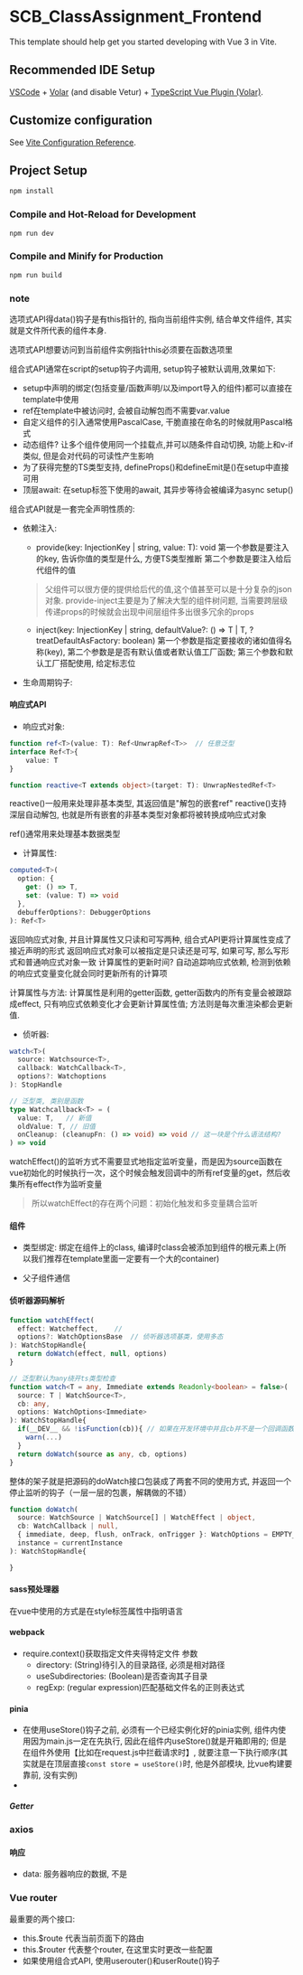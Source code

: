 # SCB_ClassAssignment_Frontend

This template should help get you started developing with Vue 3 in Vite.

## Recommended IDE Setup

[VSCode](https://code.visualstudio.com/) + [Volar](https://marketplace.visualstudio.com/items?itemName=Vue.volar) (and disable Vetur) + [TypeScript Vue Plugin (Volar)](https://marketplace.visualstudio.com/items?itemName=Vue.vscode-typescript-vue-plugin).

## Customize configuration

See [Vite Configuration Reference](https://vitejs.dev/config/).

## Project Setup

```sh
npm install
```

### Compile and Hot-Reload for Development

```sh
npm run dev
```

### Compile and Minify for Production

```sh
npm run build
```

### note

选项式API得data()钩子是有this指针的, 指向当前组件实例, 结合单文件组件, 其实就是文件所代表的组件本身.

选项式API想要访问到当前组件实例指针this必须要在函数选项里

组合式API通常在script的setup钩子内调用, setup钩子被默认调用,效果如下:
- setup中声明的绑定(包括变量/函数声明/以及import导入的组件)都可以直接在template中使用
- ref在template中被访问时, 会被自动解包而不需要var.value
- 自定义组件的引入通常使用PascalCase, 干脆直接在命名的时候就用Pascal格式
- 动态组件? 让多个组件使用同一个挂载点,并可以随条件自动切换, 功能上和v-if类似, 但是会对代码的可读性产生影响
- 为了获得完整的TS类型支持, defineProps()和defineEmit是()在setup中直接可用
- 顶层await: 在setup标签下使用的await, 其异步等待会被编译为async setup()

组合式API就是一套完全声明性质的:

- 依赖注入: 
   - provide<T>(key: InjectionKey<T> | string, value: T): void
  第一个参数是要注入的key, 告诉你值的类型是什么, 方便TS类型推断
  第二个参数是要注入给后代组件的值
  > 父组件可以很方便的提供给后代的值,这个值甚至可以是十分复杂的json对象. provide-inject主要是为了解决大型的组件树问题, 当需要跨层级传递props的时候就会出现中间层组件多出很多冗余的props
   - inject<T>(key: InjectionKey<T> | string, defaultValue?: () => T | T, ?treatDefaultAsFactory: boolean)
  第一个参数是指定要接收的诸如值得名称(key), 第二个参数是是否有默认值或者默认值工厂函数; 第三个参数和默认工厂搭配使用, 给定标志位


- 生命周期钩子:


#### 响应式API

  - 响应式对象:
  ```ts
  function ref<T>(value: T): Ref<UnwrapRef<T>>  // 任意泛型
  interface Ref<T>{
      value: T 
  }

  function reactive<T extends object>(target: T): UnwrapNestedRef<T>
  ```
  reactive()一般用来处理非基本类型, 其返回值是"解包的嵌套ref"
  reactive()支持深层自动解包, 也就是所有嵌套的非基本类型对象都将被转换成响应式对象

  ref()通常用来处理基本数据类型

  - 计算属性: 
  ```ts
  computed<T>(
    option: { 
      get: () => T,
      set: (value: T) => void 
    },
    debufferOptions?: DebuggerOptions
  ): Ref<T>
  ```
   返回响应式对象, 并且计算属性又只读和可写两种, 组合式API更将计算属性变成了接近声明的形式
   返回响应式对象可以被指定是只读还是可写, 如果可写, 那么写形式和普通响应式对象一致
   计算属性的更新时间? 自动追踪响应式依赖, 检测到依赖的响应式变量变化就会同时更新所有的计算项


  计算属性与方法: 计算属性是利用的getter函数, getter函数内的所有变量会被跟踪成effect, 只有响应式依赖变化才会更新计算属性值; 方法则是每次重渲染都会更新值.

  - 侦听器: 
  ```typescript
  watch<T>(
    source: Watchsource<T>,
    callback: WatchCallback<T>,
    options?: Watchoptions
  ): StopHandle

  // 泛型类, 类别是函数
  type Watchcallback<T> = (
    value: T,   // 新值
    oldValue: T, // 旧值
    onCleanup: (cleanupFn: () => void) => void // 这一块是个什么语法结构? 
  ) => void
  ```

  watchEffect()的监听方式不需要显式地指定监听变量，而是因为source函数在vue初始化的时候执行一次，这个时候会触发回调中的所有ref变量的get，然后收集所有effect作为监听变量
  > 所以watchEffect的存在两个问题：初始化触发和多变量耦合监听

#### 组件

- 类型绑定: 绑定在组件上的class, 编译时class会被添加到组件的根元素上(所以我们推荐在template里面一定要有一个大的container)

- 父子组件通信

#### 侦听器源码解析

```ts
function watchEffect(
  effect: Watcheffect,    // 
  options?: WatchOptionsBase  // 侦听器选项基类，使用多态
): WatchStopHandle{
  return doWatch(effect, null, options)
}

// 泛型默认为any绕开ts类型检查
function watch<T = any, Immediate extends Readonly<boolean> = false>(
  source: T | WatchSource<T>,
  cb: any,
  options: WatchOptions<Immediate>
): WatchStopHandle{
  if(__DEV__ && !isFunction(cb)){ // 如果在开发环境中并且cb并不是一个回调函数，那么给出警告
    warn(...)
  }
  return doWatch(source as any, cb, options)
}
```
整体的架子就是把源码的doWatch接口包装成了两套不同的使用方式, 并返回一个停止监听的钩子（一层一层的包裹，解耦做的不错）

```ts
function doWatch(
  source: WatchSource | WatchSource[] | WatchEffect | object,
  cb: WatchCallback | null,
  { immediate, deep, flush, onTrack, onTrigger }: WatchOptions = EMPTY_OBJ,
  instance = currentInstance
): WatchStopHandle{

}
```

#### sass预处理器

在vue中使用的方式是在style标签属性中指明语言


#### webpack

- require.context()获取指定文件夹得特定文件
  参数
  - directory: (String)待引入的目录路径, 必须是相对路径
  - useSubdirectories: (Boolean)是否查询其子目录
  - regExp: (regular expression)匹配基础文件名的正则表达式

#### pinia

- 在使用useStore()钩子之前, 必须有一个已经实例化好的pinia实例, 组件内使用因为main.js一定在先执行, 因此在组件内useStore()就是开箱即用的; 但是在组件外使用【比如在request.js中拦截请求时】, 就要注意一下执行顺序(其实就是在顶层直接```const store = useStore()```时, 他是外部模块, 比vue构建要靠前, 没有实例)
- 
##### Getter

### axios

#### 响应

- data: 服务器响应的数据, 不是

### Vue router

最重要的两个接口: 
- this.$route 代表当前页面下的路由
- this.$router 代表整个router, 在这里实时更改一些配置
- 如果使用组合式API, 使用userouter()和userRoute()钩子